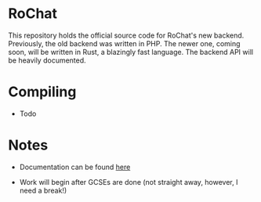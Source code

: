 # RoChat

This repository holds the official source code for RoChat's new backend. Previously, the old backend was written in PHP. The newer one, coming soon, will be written in Rust, a blazingly fast language. The backend API will be heavily documented.



# Compiling

* Todo

# Notes

* Documentation can be found [here](https://docs.rohangames.tk)

* Work will begin after GCSEs are done (not straight away, however, I need a break!)
